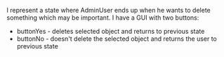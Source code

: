 I represent a state where AdminUser ends up when he wants to delete something which may be important. I have a GUI with two buttons:

* buttonYes - deletes selected object and returns to previous state
* buttonNo - doesn't delete the selected object and returns the user to previous state